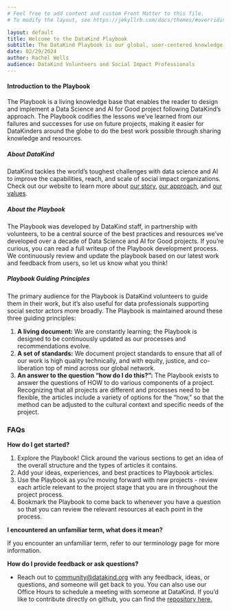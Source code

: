 ```yaml
---
# Feel free to add content and custom Front Matter to this file.
# To modify the layout, see https://jekyllrb.com/docs/themes/#overriding-theme-defaults

layout: default
title: Welcome to the DataKind Playbook
subtitle: The DataKind Playbook is our global, user-centered knowledge base for implementing a data-for-good project. Following our standards and best practices, learn how we work at DataKind and share your ideas for how we can iterate!
date: 02/29/2024
author: Rachel Wells
audience: DataKind Volunteers and Social Impact Professionals
---
```


#### Introduction to the Playbook

The Playbook is a living knowledge base that enables the reader to design and implement a Data Science and AI for Good project following DataKind’s approach. The Playbook codifies the lessons we’ve learned from our failures and successes for use on future projects, making it easier for DataKinders around the globe to do the best work possible through sharing knowledge and resources.

##### About DataKind

DataKind tackles the world’s toughest challenges with data science and AI to improve the capabilities, reach, and scale of social impact organizations. Check out our website to learn more about [our story](https://www.datakind.org/about-us/our-story/), [our approach](https://www.datakind.org/our-work/datakind-products/), and [our values](https://www.datakind.org/our-values/).

##### About the Playbook

The Playbook was developed by DataKind staff, in partnership with volunteers, to be a central source of the best practices and resources we’ve developed over a decade of Data Science and AI for Good projects. If you’re curious, you can read a full writeup of the Playbook development process. We continuously review and update the playbook based on our latest work and feedback from users, so let us know what you think!

##### Playbook Guiding Principles

The primary audience for the Playbook is DataKind volunteers to guide them in their work, but it’s also useful for data professionals supporting social sector actors more broadly. The Playbook is maintained around these three guiding principles:

1. **A living document:** We are constantly learning; the Playbook is designed to be continuously updated as our processes and recommendations evolve.
2. **A set of standards:** We document project standards to ensure that all of our work is high quality technically, and with equity, justice, and co\-liberation top of mind across our global network.
3. **An answer to the question “how do I do this?”:**  The Playbook exists to answer the questions of HOW to do various components of a project. Recognizing that all projects are different and processes need to be flexible, the articles include a variety of options for the “how,” so that the method can be adjusted to the cultural context and specific needs of the project.


### FAQs

**How do I get started?**

1. Explore the Playbook! Click around the various sections to get an idea of the overall structure and the types of articles it contains.
2. Add your ideas, experiences, and best practices to Playbook articles.
3. Use the Playbook as you’re moving forward with new projects \- review each article relevant to the project stage that you are in throughout the project process.
4. Bookmark the Playbook to come back to whenever you have a question so that you can review the relevant resources at each point in the process.


**I encountered an unfamiliar term, what does it mean?**

If you encounter an unfamiliar term, refer to our terminology page for more information.

**How do I provide feedback or ask questions?**


* Reach out to community@datakind.org with any feedback, ideas, or questions, and someone will get back to you. You can also use our Office Hours to schedule a meeting with someone at DataKind. If you’d like to contribute directly on github, you can find the [repository here.](https://github.com/datakind/datakind.github.io)
